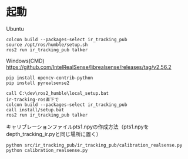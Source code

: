 # 起動
Ubuntu
```
colcon build --packages-select ir_tracking_pub
source /opt/ros/humble/setup.sh
ros2 run ir_tracking_pub talker
```
Windows(CMD)
https://github.com/IntelRealSense/librealsense/releases/tag/v2.56.2
```
pip install opencv-contrib-python
pip install pyrealsense2

call C:\dev\ros2_humble\local_setup.bat
ir-tracking-ros直下で
colcon build --packages-select ir_tracking_pub
call install/setup.bat
ros2 run ir_tracking_pub talker
```
キャリブレーションファイルpts1.npyの作成方法（pts1.npyをdepth_tracking_ir.pyと同じ場所に置く）
```
python src/ir_tracking_pub/ir_tracking_pub/calibration_realsense.py
python calibration_realsense.py
```